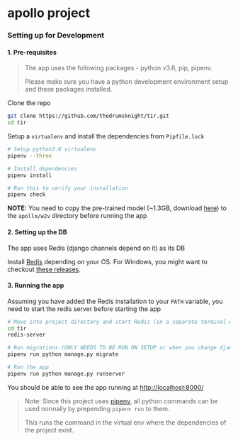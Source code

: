 # apollo project

### Setting up for Development

#### 1. Pre-requisites

> The app uses the following packages - python v3.6, pip, pipenv.
>
> Please make sure you have a python development environment setup and these packages installed.

Clone the repo

```bash
git clone https://github.com/thedrumsknight/tir.git
cd tir
```

Setup a `virtualenv` and install the dependencies from `Pipfile.lock`

```bash
# Setup python3.6 virtualenv
pipenv --three

# Install dependencies
pipenv install

# Run this to verify your installation
pipenv check
```

**NOTE:** You need to copy the pre-trained model (~1.3GB, download [here](https://drive.google.com/file/d/0B7XkCwpI5KDYNlNUTTlSS21pQmM/view?usp=sharing)) to the `apollo/w2v` directory before running the app

#### 2. Setting up the DB

The app uses Redis (django channels depend on it) as its DB

Install [Redis](https://redis.io/download) depending on your OS. For Windows, you might want to checkout [these releases](https://github.com/MicrosoftArchive/redis/releases).

#### 3. Running the app

Assuming you have added the Redis installation to your `PATH` variable, you need to start the redis server before starting the app

```bash
# Move into project directory and start Redis (in a separate terminal window/tab)
cd tir
redis-server

# Run migrations (ONLY NEEDS TO BE RUN ON SETUP or when you change django models)
pipenv run python manage.py migrate

# Run the app
pipenv run python manage.py runserver
```

You should be able to see the app running at [http://localhost:8000/](http://localhost:8000/)

> Note: Since this project uses [pipenv](https://docs.pipenv.org/), all python commands can be used normally by prepending `pipenv run` to them.
>
> This runs the command in the virtual env where the dependencies of the project exist.